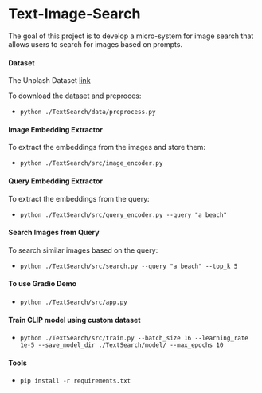 # Text-Image-Search

The goal of this project is to develop a micro-system for image search that allows users to search for images based on prompts.

####  Dataset #### 

The Unplash Dataset [link](https://github.com/unsplash/datasets)

To download the dataset and preproces:
* ```python ./TextSearch/data/preprocess.py```

####  Image Embedding Extractor #### 

To extract the embeddings from the images and store them:
* ```python ./TextSearch/src/image_encoder.py```

#### Query Embedding Extractor #####

To extract the embeddings from the query:
* ```python ./TextSearch/src/query_encoder.py --query "a beach"```

#### Search Images from Query ####

To search similar images based on the query:
* ```python ./TextSearch/src/search.py --query "a beach" --top_k 5```

####  To use Gradio Demo #### 
* ```python ./TextSearch/src/app.py```

####  Train CLIP model using custom dataset #### 
* ```python ./TextSearch/src/train.py --batch_size 16 --learning_rate 1e-5 --save_model_dir ./TextSearch/model/ --max_epochs 10```

####  Tools #### 
* ```pip install -r requirements.txt ``` 
